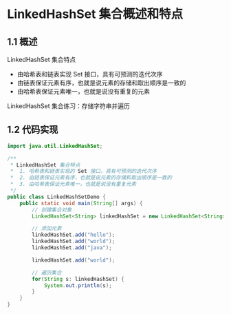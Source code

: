 # LinkedHashSet 集合概述和特点

## 1.1 概述

LinkedHashSet 集合特点

- 由哈希表和链表实现 Set 接口，具有可预测的迭代次序
- 由链表保证元素有序，也就是说元素的存储和取出顺序是一致的
- 由哈希表保证元素唯一，也就是说没有重复的元素

LinkedHashSet 集合练习：存储字符串并遍历

## 1.2 代码实现

```java
import java.util.LinkedHashSet;

/**
 * LinkedHashSet 集合特点
 *  1. 哈希表和链表实现的 Set 接口，具有可预测的迭代次序
 *  2. 由链表保证元素有序，也就是说元素的存储和取出顺序是一致的
 *  3. 由哈希表保证元素唯一，也就是说没有重复元素
 */
public class LinkedHashSetDemo {
    public static void main(String[] args) {
        // 创建集合对象
        LinkedHashSet<String> linkedHashSet = new LinkedHashSet<String>();

        // 添加元素
        linkedHashSet.add("hello");
        linkedHashSet.add("world");
        linkedHashSet.add("java");

        linkedHashSet.add("world");

        // 遍历集合
        for(String s: linkedHashSet) {
            System.out.println(s);
        }
    }
}
```
